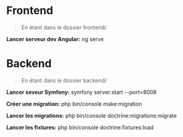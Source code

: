 # Frontend

> En étant dans le dossier frontend/

**Lancer serveur dev Angular:** ng serve

# Backend

> En étant dans le dossier backend/

**Lancer seveur Symfony:** symfony server:start --port=8008

**Créer une migration:** php bin/console make:migration

**Lancer les migrations:** php bin/console doctrine:migrations:migrate

**Lancer les fixtures:** php bin/console doctrine:fixtures:load
